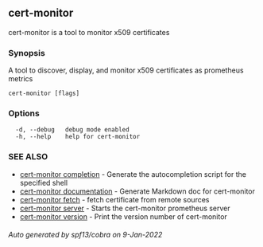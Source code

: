 ## cert-monitor

cert-monitor is a tool to monitor x509 certificates

### Synopsis

A tool to discover, display, and monitor 
x509 certificates as prometheus metrics

```
cert-monitor [flags]
```

### Options

```
  -d, --debug   debug mode enabled
  -h, --help    help for cert-monitor
```

### SEE ALSO

* [cert-monitor completion](cert-monitor_completion.md)	 - Generate the autocompletion script for the specified shell
* [cert-monitor documentation](cert-monitor_documentation.md)	 - Generate Markdown doc for cert-monitor
* [cert-monitor fetch](cert-monitor_fetch.md)	 - fetch certificate from remote sources
* [cert-monitor server](cert-monitor_server.md)	 - Starts the cert-monitor prometheus server
* [cert-monitor version](cert-monitor_version.md)	 - Print the version number of cert-monitor

###### Auto generated by spf13/cobra on 9-Jan-2022
